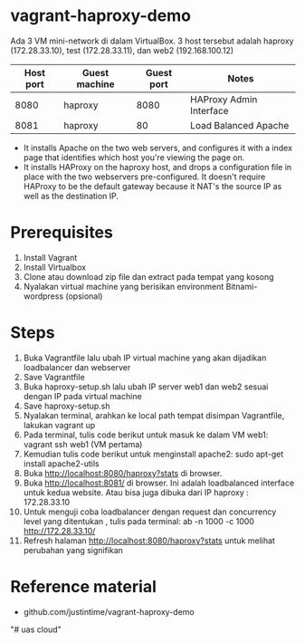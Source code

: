 vagrant-haproxy-demo
====================

Ada 3 VM mini-network di dalam VirtualBox. 
3 host tersebut adalah haproxy (172.28.33.10), test (172.28.33.11), dan web2 (192.168.100.12)

| Host port | Guest machine | Guest port | Notes
------------|---------------|------------|---
| 8080 | haproxy | 8080 | HAProxy Admin Interface
| 8081 | haproxy | 80 | Load Balanced Apache

* It installs Apache on the two web servers, and configures it with a index page that identifies which host you're viewing the page on.
* It installs HAProxy on the haproxy host, and drops a configuration file in place with the two webservers pre-configured.  It doesn't require HAProxy to be the default gateway because it NAT's the source IP as well as the destination IP.

# Prerequisites
1. Install Vagrant
2. Install Virtualbox
3. Clone atau download zip file dan extract pada tempat yang kosong
4. Nyalakan virtual machine yang berisikan environment Bitnami-wordpress (opsional)

# Steps
1.  Buka Vagrantfile lalu ubah IP virtual machine yang akan dijadikan loadbalancer dan webserver
2.  Save Vagrantfile
2.  Buka haproxy-setup.sh lalu ubah IP server web1 dan web2 sesuai dengan IP pada virtual machine
3.  Save haproxy-setup.sh
4.  Nyalakan terminal, arahkan ke local path tempat disimpan Vagrantfile, lakukan vagrant up 
5. 	Pada terminal, tulis code berikut untuk masuk ke dalam VM web1: vagrant ssh web1 (VM pertama)
6.  Kemudian tulis code berikut untuk menginstall apache2: sudo apt-get install apache2-utils
7.  Buka [http://localhost:8080/haproxy?stats](http://localhost:8080/haproxy?stats) di browser.
8.  Buka [http://localhost:8081/](http://localhost:8081/) di browser. Ini adalah loadbalanced interface untuk kedua website.
    Atau bisa juga dibuka dari IP haproxy : 172.28.33.10
9.  Untuk menguji coba loadbalancer dengan request dan concurrency level yang ditentukan , tulis pada terminal: ab -n 1000 -c 1000 http://172.28.33.10/
10. Refresh halaman [http://localhost:8080/haproxy?stats](http://localhost:8080/haproxy?stats) untuk melihat perubahan yang signifikan

# Reference material
* github.com/justintime/vagrant-haproxy-demo

"# uas cloud" 
